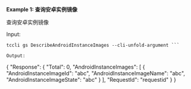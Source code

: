 **Example 1: 查询安卓实例镜像**

查询安卓实例镜像

Input: 

```
tccli gs DescribeAndroidInstanceImages --cli-unfold-argument ```

Output: 
```
{
    "Response": {
        "Total": 0,
        "AndroidInstanceImages": [
            {
                "AndroidInstanceImageId": "abc",
                "AndroidInstanceImageName": "abc",
                "AndroidInstanceImageState": "abc"
            }
        ],
        "RequestId": "requestid"
    }
}
```

